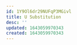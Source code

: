 ```yaml
---
id: 1Y9Ol6dr29NUFqP3MGivl
title: U Substitution
desc: ''
updated: 1643059970343
created: 1643059970343
---
```


